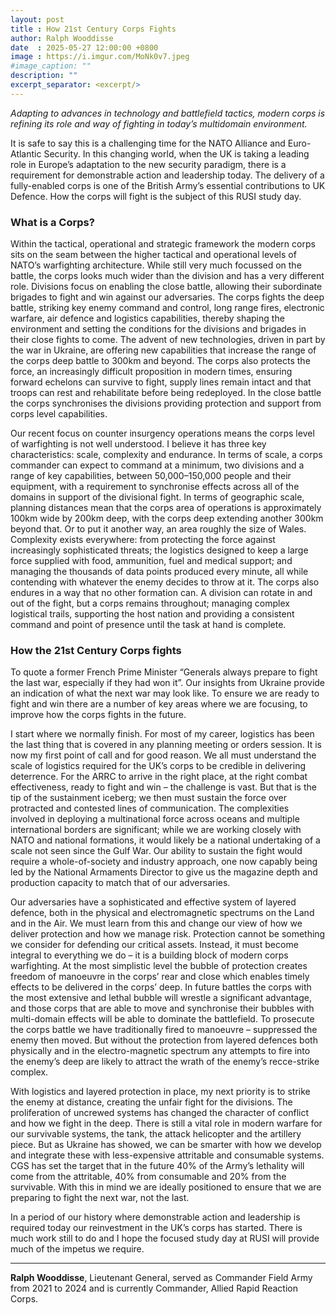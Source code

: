 ```yaml
---
layout: post
title : How 21st Century Corps Fights
author: Ralph Wooddisse
date  : 2025-05-27 12:00:00 +0800
image : https://i.imgur.com/MoNk0v7.jpeg
#image_caption: ""
description: ""
excerpt_separator: <excerpt/>
---
```


_Adapting to advances in technology and battlefield tactics, modern corps is refining its role and way of fighting in today’s multidomain environment._

<excerpt/>

It is safe to say this is a challenging time for the NATO Alliance and Euro-Atlantic Security. In this changing world, when the UK is taking a leading role in Europe’s adaptation to the new security paradigm, there is a requirement for demonstrable action and leadership today. The delivery of a fully-enabled corps is one of the British Army’s essential contributions to UK Defence. How the corps will fight is the subject of this RUSI study day.


### What is a Corps?

Within the tactical, operational and strategic framework the modern corps sits on the seam between the higher tactical and operational levels of NATO’s warfighting architecture. While still very much focussed on the battle, the corps looks much wider than the division and has a very different role. Divisions focus on enabling the close battle, allowing their subordinate brigades to fight and win against our adversaries. The corps fights the deep battle, striking key enemy command and control, long range fires, electronic warfare, air defence and logistics capabilities, thereby shaping the environment and setting the conditions for the divisions and brigades in their close fights to come. The advent of new technologies, driven in part by the war in Ukraine, are offering new capabilities that increase the range of the corps deep battle to 300km and beyond. The corps also protects the force, an increasingly difficult proposition in modern times, ensuring forward echelons can survive to fight, supply lines remain intact and that troops can rest and rehabilitate before being redeployed. In the close battle the corps synchronises the divisions providing protection and support from corps level capabilities.

Our recent focus on counter insurgency operations means the corps level of warfighting is not well understood. I believe it has three key characteristics: scale, complexity and endurance. In terms of scale, a corps commander can expect to command at a minimum, two divisions and a range of key capabilities, between 50,000–150,000 people and their equipment, with a requirement to synchronise effects across all of the domains in support of the divisional fight. In terms of geographic scale, planning distances mean that the corps area of operations is approximately 100km wide by 200km deep, with the corps deep extending another 300km beyond that. Or to put it another way, an area roughly the size of Wales. Complexity exists everywhere: from protecting the force against increasingly sophisticated threats; the logistics designed to keep a large force supplied with food, ammunition, fuel and medical support; and managing the thousands of data points produced every minute, all while contending with whatever the enemy decides to throw at it. The corps also endures in a way that no other formation can. A division can rotate in and out of the fight, but a corps remains throughout; managing complex logistical trails, supporting the host nation and providing a consistent command and point of presence until the task at hand is complete.


### How the 21st Century Corps fights

To quote a former French Prime Minister “Generals always prepare to fight the last war, especially if they had won it”. Our insights from Ukraine provide an indication of what the next war may look like. To ensure we are ready to fight and win there are a number of key areas where we are focusing, to improve how the corps fights in the future.

I start where we normally finish. For most of my career, logistics has been the last thing that is covered in any planning meeting or orders session. It is now my first point of call and for good reason. We all must understand the scale of logistics required for the UK’s corps to be credible in delivering deterrence. For the ARRC to arrive in the right place, at the right combat effectiveness, ready to fight and win – the challenge is vast. But that is the tip of the sustainment iceberg; we then must sustain the force over protracted and contested lines of communication. The complexities involved in deploying a multinational force across oceans and multiple international borders are significant; while we are working closely with NATO and national formations, it would likely be a national undertaking of a scale not seen since the Gulf War. Our ability to sustain the fight would require a whole-of-society and industry approach, one now capably being led by the National Armaments Director to give us the magazine depth and production capacity to match that of our adversaries.

Our adversaries have a sophisticated and effective system of layered defence, both in the physical and electromagnetic spectrums on the Land and in the Air. We must learn from this and change our view of how we deliver protection and how we manage risk. Protection cannot be something we consider for defending our critical assets. Instead, it must become integral to everything we do – it is a building block of modern corps warfighting. At the most simplistic level the bubble of protection creates freedom of manoeuvre in the corps’ rear and close which enables timely effects to be delivered in the corps’ deep. In future battles the corps with the most extensive and lethal bubble will wrestle a significant advantage, and those corps that are able to move and synchronise their bubbles with multi-domain effects will be able to dominate the battlefield. To prosecute the corps battle we have traditionally fired to manoeuvre – suppressed the enemy then moved. But without the protection from layered defences both physically and in the electro-magnetic spectrum any attempts to fire into the enemy’s deep are likely to attract the wrath of the enemy’s recce-strike complex.

With logistics and layered protection in place, my next priority is to strike the enemy at distance, creating the unfair fight for the divisions. The proliferation of uncrewed systems has changed the character of conflict and how we fight in the deep. There is still a vital role in modern warfare for our survivable systems, the tank, the attack helicopter and the artillery piece. But as Ukraine has showed, we can be smarter with how we develop and integrate these with less-expensive attritable and consumable systems. CGS has set the target that in the future 40% of the Army’s lethality will come from the attritable, 40% from consumable and 20% from the survivable. With this in mind we are ideally positioned to ensure that we are preparing to fight the next war, not the last.

In a period of our history where demonstrable action and leadership is required today our reinvestment in the UK’s corps has started. There is much work still to do and I hope the focused study day at RUSI will provide much of the impetus we require.

---

__Ralph Wooddisse__, Lieutenant General, served as Commander Field Army from 2021 to 2024 and is currently Commander, Allied Rapid Reaction Corps.
